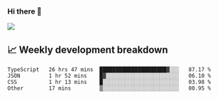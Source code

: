 ### Hi there 👋
<img align="center" src="https://github-readme-stats.vercel.app/api?username=Tumao727&show_icons=true&hide_title=true&theme=dracula" />


## 📈 Weekly development breakdown
<!--START_SECTION:waka-->

```text
TypeScript   26 hrs 47 mins  █████████████████████▓░░░   87.17 %
JSON         1 hr 52 mins    █▓░░░░░░░░░░░░░░░░░░░░░░░   06.10 %
CSS          1 hr 13 mins    █░░░░░░░░░░░░░░░░░░░░░░░░   03.98 %
Other        17 mins         ▒░░░░░░░░░░░░░░░░░░░░░░░░   00.95 %
```

<!--END_SECTION:waka-->